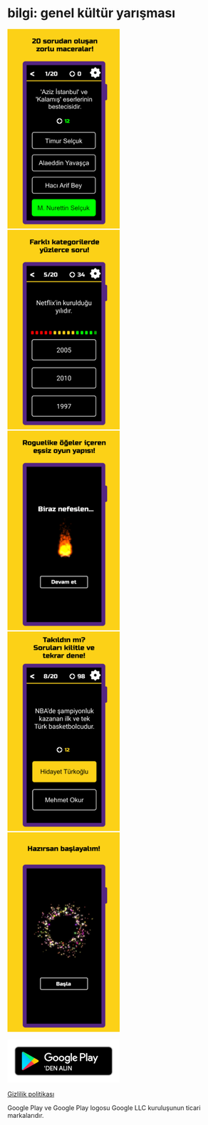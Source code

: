 # bilgi: genel kültür yarışması

<img src="screenshots/1.png" alt = "screenshot 1" width = "50%" height = auto> <img src="screenshots/2.png" alt = "screenshot 2" width = "50%" height = auto> <img src="screenshots/3.png" alt = "screenshot 3" width = "50%" height = auto> <img src="screenshots/4.png" alt = "screenshot 4" width = "50%" height = auto> <img src="screenshots/5.png" alt = "screenshot 5" width = "50%" height = auto>

<a href="https://play.google.com/store/apps/details?id=io.sleepybug.bilgi"><img src="google-play-badge.png" width="50%" height=auto></a>

[Gizlilik politikası](privacyPolicy.md)

Google Play ve Google Play logosu Google LLC kuruluşunun ticari markalarıdır.
